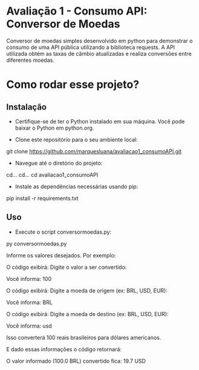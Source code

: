 # Avaliação 1 - Consumo API: Conversor de Moedas
Conversor de moedas simples desenvolvido em python para demonstrar o consumo de uma API pública utilizando a biblioteca requests. A API utilizada obtém as taxas de câmbio atualizadas e realiza conversões entre diferentes moedas.

# Como rodar esse projeto?
## Instalação
- Certifique-se de ter o Python instalado em sua máquina. Você pode baixar o Python em python.org.

- Clone este repositório para o seu ambiente local:

git clone https://github.com/marquesluana/avaliacao1_consumoAPI.git

- Navegue até o diretório do projeto:

cd... cd... cd avaliacao1_consumoAPI

- Instale as dependências necessárias usando pip:

pip install -r requirements.txt

## Uso
- Execute o script conversormoedas.py:

py conversormoedas.py

Informe os valores desejados. Por exemplo:

  O código exibirá: Digite o valor a ser convertido:
  
  Você informa: 100
  

  O código exibirá: Digite a moeda de origem (ex: BRL, USD, EUR):
  
  Você informa: BRL
  

  O código exibirá: Digite a moeda de destino (ex: BRL, USD, EUR):
  
  Você informa: usd
  

Isso converterá 100 reais brasileiros para dólares americanos.


E dado essas informações o código retornará:

  O valor informado (100.0 BRL) convertido fica: 19.7 USD
